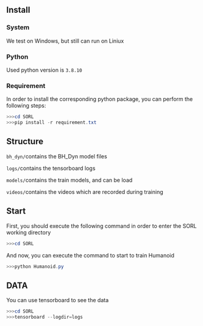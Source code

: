 ## Install

### System

We test on Windows, but still can run on Liniux

### Python

Used python version is `3.8.10`

### Requirement

In order to install the corresponding python package, you can perform the following steps:

```powershell
>>>cd SORL
>>>pip install -r requirement.txt
```

## Structure

`bh_dyn/`contains the BH_Dyn model files

`logs/`contains the tensorboard logs

`models/`contains the train models, and can be load

`videos/`contains the videos which are recorded during training

## Start

First, you should execute the following command in order to enter the SORL working directory

```powershell
>>>cd SORL
```

And now, you can execute the command to start to train Humanoid

```powershell
>>>python Humanoid.py
```

## DATA

You can use tensorboard to see the data

```powershell
>>>cd SORL
>>>tensorboard --logdir=logs
```

